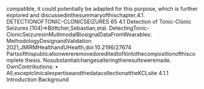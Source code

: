 compatible, it could potentially be adapted for this purpose, which is further explored and
discussedinthesummaryofthischapter.4.1. DETECTIONOFTONIC-CLONICSEIZURES 65
4.1 Detection of Tonic-Clonic Seizures
[104]⇒Böttcher,Sebastian,etal.
DetectingTonic-ClonicSeizuresinMultimodalBiosignalDataFromWearables:
MethodologyDesignandValidation
2021,JMIRMHealthandUHealth,doi:10.2196/27674
Partsofthispublicationwereremovedoreditedtofitintothecompositionofthiscomplete
thesis. Nosubstantialchangesalteringtheresultsweremade.
OwnContributions:
• All,exceptclinicalexpertiseandthedatacollectionattheKCLsite
4.1.1 Introduction
Background